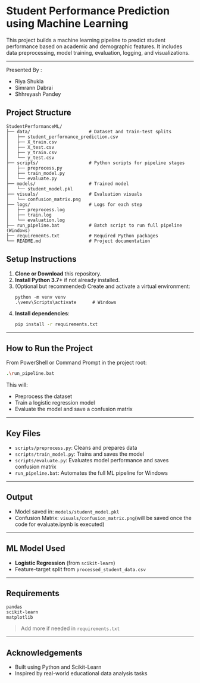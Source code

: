 #  Student Performance Prediction using Machine Learning

This project builds a machine learning pipeline to predict student performance based on academic and demographic features. It includes data preprocessing, model training, evaluation, logging, and visualizations.

---
Presented By : 

* Riya Shukla
* Simrann Dabrai
* Shhreyash Pandey
     
##  Project Structure
```
StudentPerformanceML/
├── data/                      # Dataset and train-test splits
│   ├── student_performance_prediction.csv
│   ├── X_train.csv
│   ├── X_test.csv
│   ├── y_train.csv
│   └── y_test.csv
├── scripts/                   # Python scripts for pipeline stages
│   ├── preprocess.py
│   ├── train_model.py
│   └── evaluate.py
├── models/                    # Trained model
│   └── student_model.pkl
├── visuals/                   # Evaluation visuals
│   └── confusion_matrix.png
├── logs/                      # Logs for each step
│   ├── preprocess.log
│   ├── train.log
│   └── evaluation.log
├── run_pipeline.bat           # Batch script to run full pipeline (Windows)
├── requirements.txt           # Required Python packages
└── README.md                  # Project documentation
```
##  Setup Instructions

1. **Clone or Download** this repository.
2. **Install Python 3.7+** if not already installed.
3. (Optional but recommended) Create and activate a virtual environment:
    ```
    python -m venv venv
    .\venv\Scripts\activate      # Windows
    ```
4. **Install dependencies**:
    ```bash
    pip install -r requirements.txt
    ```

---

##  How to Run the Project

From PowerShell or Command Prompt in the project root:

```bash
.\run_pipeline.bat
```

This will:
- Preprocess the dataset
- Train a logistic regression model
- Evaluate the model and save a confusion matrix

---

##  Key Files

- `scripts/preprocess.py`: Cleans and prepares data
- `scripts/train_model.py`: Trains and saves the model
- `scripts/evaluate.py`: Evaluates model performance and saves confusion matrix
- `run_pipeline.bat`: Automates the full ML pipeline for Windows

---

##  Output

-  Model saved in: `models/student_model.pkl`
-  Confusion Matrix: `visuals/confusion_matrix.png`(will be saved once the code for evaluate.ipynb is executed)

---

##  ML Model Used

- **Logistic Regression** (from `scikit-learn`)
- Feature-target split from `processed_student_data.csv`

---

##  Requirements

```
pandas
scikit-learn
matplotlib
```

> Add more if needed in `requirements.txt`

---

##  Acknowledgements

- Built using Python and Scikit-Learn
- Inspired by real-world educational data analysis tasks

